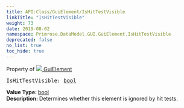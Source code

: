 ```yaml
---
title: API:Class/GuiElement/IsHitTestVisible
linkTitle: "IsHitTestVisible"
weight: 73
date: 2019-08-02
namespace: Primrose.DataModel.GUI.GuiElement.IsHitTestVisible
deprecated: false
no_list: true
toc_hide: true
---
```

Property of <a href="/docs/api-reference/Class/GuiElement"><img src="/icons/silk/default.png"/>&nbsp;GuiElement</a>
<pre class="method-declaration">
IsHitTestVisible: <a class="type" href="/docs/api-reference/System/Primitives#boolean">bool</a></pre>
<b>Value Type: </b>
<a class="type" href="/docs/api-reference/System/Primitives#boolean">bool</a>
<br/>
<b>Description: </b>
Determines whether this element is ignored by hit tests.

